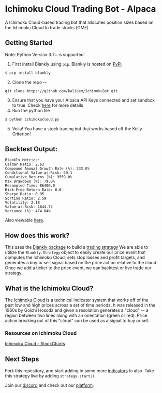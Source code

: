﻿# Ichimoku Cloud Trading Bot - Alpaca

A Ichimoku Cloud-based trading bot that allocates position sizes based on the Ichimoku Cloud to trade stocks (GME).

## Getting Started

Note: Python Version 3.7+ is supported

1. First install Blankly using `pip`. Blankly is hosted on [PyPi](https://pypi.org/project/Blankly/). 
```bash
$ pip install blankly 
```
2. Clone the repo -- 
```
git clone https://github.com/kalidem/IchimokuBot.git
```
3. Ensure that you have your Alpaca API Keys connected and set sandbox to true. Check [here](https://docs.blankly.finance/config/keys.json) for more details
4. Run the python file
```bash
$ python ichimokucloud.py 
```
5. Voila! You have a stock trading bot that works based off the Kelly Criterion!

## Backtest Output:
```
Blankly Metrics: 
Calmar Ratio: 2.63
Compound Annual Growth Rate (%): 233.0% 
Conditional Value-at-Risk: 69.1
Cumulative Returns (%): 3559.0% 
Max Drawdown (%): 79.0% 
Resampled Time: 86400.0
Risk-Free Return Rate: 0.0
Sharpe Ratio: 0.95
Sortino Ratio: 2.59
Volatility: 2.18 
Value-at-Risk: 1044.72 
Variance (%): 474.64%
```
Also viewable [here](https://app.blankly.finance/RETIe0J8EPSQz7wizoJX0OAFb8y1/wzmUrgnjaBwcsSrwSPKx/e41328c8-6c32-409c-9c0c-77456c7826e6/backtest).

## How does this work? 

This uses the [Blankly package](https://github.com/Blankly-Finance/Blankly) to build a [trading strategy](https://docs.blankly.finance/core/strategy)
We are able to utilize the `Blankly.Strategy` object to easily create our price event that computes the Ichimoku Cloud, sets stop losses and profit targets, and generates a buy or sell signal based on the price action relative to the cloud. Once we add a ticker to the price event, we can backtest or live trade our strategy.

## What is the Ichimoku Cloud?

The [Ichimoku Cloud](https://www.investopedia.com/terms/i/ichimoku-cloud.asp) is a technical indicator system that works off of the past low and high prices across a set of time periods. It was released in the 1960s by Goichi Hosoda and given a resolution generates a "cloud" -- a region between two lines along with an orientation (green or red). Price action breaking out of this "cloud" can be used as a signal to buy or sell.
### Resources on Ichimoku Cloud
[Ichimoku Cloud - StockCharts](https://school.stockcharts.com/doku.php?id=technical_indicators:ichimoku_cloud)
## Next Steps

Fork this repository, and start adding in some more [indicators](https://docs.blankly.finance/metrics/indicators) to also. Take this strategy live by adding `strategy.start()` 

Join our [discord](https://discord.gg/xJAjGEAXNS) and check out our [platform](https://app.blankly.finance).
